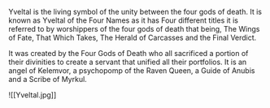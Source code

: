 Yveltal is the living symbol of the unity between the four gods of death. It is known as Yveltal of the Four Names as it has Four different titles it is referred to by worshippers of the four gods of death that being, The Wings of Fate, That Which Takes, The Herald of Carcasses and the Final Verdict.

It was created by the Four Gods of Death who all sacrificed a portion of their divinities to create a servant that unified all their portfolios. It is an angel of Kelemvor, a psychopomp of the Raven Queen, a Guide of Anubis and a Scribe of Myrkul. 

![[Yveltal.jpg]]